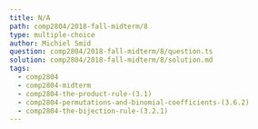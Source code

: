 ```yaml
---
title: N/A
path: comp2804/2018-fall-midterm/8
type: multiple-choice
author: Michiel Smid
question: comp2804/2018-fall-midterm/8/question.ts
solution: comp2804/2018-fall-midterm/8/solution.md
tags:
  - comp2804
  - comp2804-midterm
  - comp2804-the-product-rule-(3.1)
  - comp2804-permutations-and-binomial-coefficients-(3.6.2)
  - comp2804-the-bijection-rule-(3.2.1)
---
```

